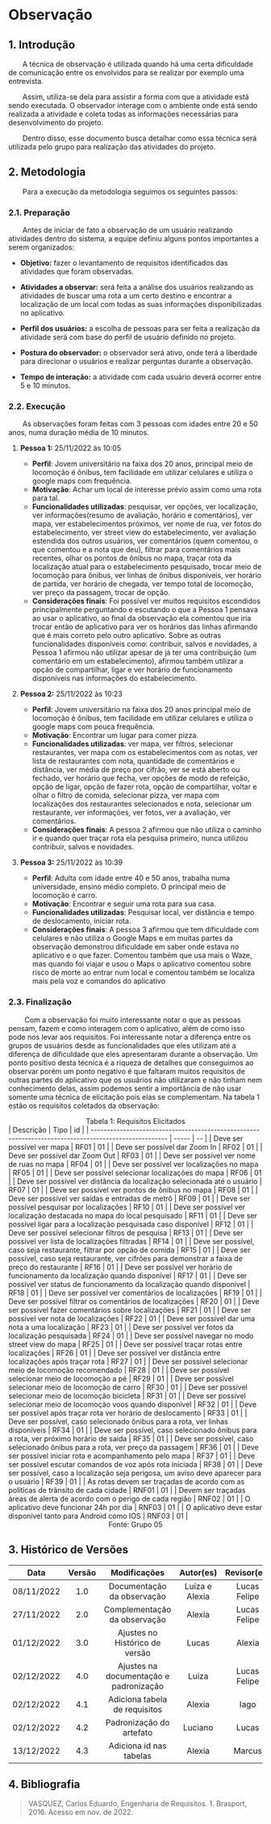 # Observação

## 1. Introdução
&emsp;&emsp;A técnica de observação é utilizada quando há uma certa dificuldade de comunicação entre os envolvidos para se realizar por exemplo uma entrevista.

&emsp;&emsp;Assim, utiliza-se dela para assistir a forma com que a atividade está sendo executada. O observador interage com o ambiente onde está sendo realizada a atividade e coleta todas as informações necessárias para desenvolvimento do projeto.

&emsp;&emsp;Dentro disso, esse documento busca detalhar como essa técnica será utilizada pelo grupo para realização das atividades do projeto.

## 2. Metodologia
&emsp;&emsp;Para a execução da metodologia seguimos os seguintes passos: 

### 2.1. Preparação

&emsp;&emsp;Antes de iniciar de fato a observação de um usuário realizando atividades dentro do sistema, a equipe definiu alguns pontos importantes a serem organizados:


* **Objetivo:** fazer o levantamento de requisitos identificados das atividades que foram observadas.

* **Atividades a observar:** será feita a análise dos usuários realizando as atividades de buscar uma rota a um certo destino e encontrar a localização de um local com todas as suas informações disponibilizadas no aplicativo.

* **Perfil dos usuários:** a escolha de pessoas para ser feita a realização da atividade será com base do perfil de usuário definido no projeto.

* **Postura do observador:** o observador será ativo, onde terá a liberdade para direcionar o usuários e realizar perguntas durante a observação.

* **Tempo de interação:** a atividade com cada usuário deverá ocorrer entre 5 e 10 minutos.


### 2.2. Execução

&emsp;&emsp;As observações foram feitas com 3 pessoas com idades entre 20 e 50 anos, numa duração média de 10 minutos.

1. **Pessoa 1:** 25/11/2022 às 10:05
    * **Perfil**: Jovem universitário na faixa dos 20 anos, principal meio de locomoção é ônibus, tem facilidade em utilizar celulares e utiliza o google maps com frequência.
    * **Motivação**: Achar um local de interesse prévio assim como uma rota para tal.
    * **Funcionalidades utilizadas**: pesquisar, ver opções, ver localização, ver informações(resumo de avaliação, horário e comentários), ver mapa, ver estabelecimentos próximos, ver nome de rua, ver fotos do estabelecimento, ver street view do estabelecimento, ver avaliação estendida dos outros usuários, ver comentários (quem comentou, o que comentou e a nota que deu), filtrar para comentários mais recentes, olhar os pontos de ônibus no mapa, traçar rota da localização atual para o estabelecimento pesquisado, trocar meio de locomoção para ônibus, ver linhas de ônibus disponíveis, ver horário de partida, ver horário de chegada, ver tempo total de locomoção, ver preço da passagem, trocar de opção.
    * **Considerações finais**: Foi possível ver muitos requisitos escondidos principalmente perguntando e escutando o que a Pessoa 1 pensava ao usar o aplicativo, ao final da observação ela comentou que iria trocar então de aplicativo para ver os horários das linhas afirmando que é mais correto pelo outro aplicativo. Sobre as outras funcionalidades disponíveis como: contribuir, salvos e novidades, a Pessoa 1 afirmou não utilizar apesar de já ter uma contribuição (um comentário em um estabelecimento), afirmou também utilizar a opção de compartilhar, ligar e ver horário de funcionamento disponíveis nas informações do estabelecimento. 

2. **Pessoa 2:** 25/11/2022 às 10:23
    * **Perfil**: Jovem universitário na faixa dos 20 anos principal meio de locomoção é ônibus, tem facilidade em utilizar celulares e utiliza o google maps com pouca frequência.
    * **Motivação**: Encontrar um lugar para comer pizza.
    * **Funcionalidades utilizadas**: ver mapa, ver filtros, selecionar restaurantes, ver mapa com os estabelecimentos com as notas, ver lista de restaurantes com nota, quantidade de comentários e distância, ver média de preço por cifrão, ver se está aberto ou fechado, ver horário que fecha, ver opções de modo de refeição, opção de ligar, opção de fazer rota, opção de compartilhar, voltar e olhar o filtro de comida, selecionar pizza, ver mapa com localizações dos restaurantes selecionados e nota, selecionar um restaurante, ver informações, ver fotos, ver a avaliação, ver comentários.
    * **Considerações finais**: A pessoa 2 afirmou que não utiliza o caminho ir e quando quer traçar rota ela pesquisa primeiro, nunca utilizou contribuir, salvos e novidades.

3. **Pessoa 3:** 25/11/2022 às 10:39
    * **Perfil**: Adulta com idade entre 40 e 50 anos, trabalha numa universidade, ensino médio completo. O principal meio de locomoção é carro.
    * **Motivação**: Encontrar e seguir uma rota para sua casa.
    * **Funcionalidades utilizadas**: Pesquisar local, ver distância e tempo de deslocamento, iniciar rota.
    * **Considerações finais**: A pessoa 3 afirmou que tem dificuldade com celulares e não utiliza o Google Maps e em muitas partes da observação demonstrou dificuldade em saber onde estava no aplicativo e o que fazer. Comentou também que usa mais o Waze, mas quando foi viajar e usou o Maps o aplicativo comentou sobre risco de morte ao entrar num local e comentou também se localiza mais pela voz e comandos do aplicativo

### 2.3. Finalização

&emsp;&emsp; Com a observação foi muito interessante notar o que as pessoas pensam, fazem e como interagem com o aplicativo, além de como isso pode nos levar aos requisitos. Foi interessante notar a diferença entre os grupos de usuários desde as funcionalidades que eles utilizam até a diferença de dificuldade que eles apresentaram durante a observação. Um ponto positivo desta técnica é a riqueza de detalhes que conseguimos ao observar porém um ponto negativo é que faltaram muitos requisitos de outras partes do aplicativo que os usuários não utilizaram e não tinham nem conhecimento delas, assim podemos sentir a importância de não usar somente uma técnica de elicitação pois elas se complementam. Na tabela 1 estão os requisitos coletados da observação:


<figcaption align="center">Tabela 1: Requisitos Elicitados</figcaption>
| Descrição                                                                                             | Tipo  | id |
| ----------------------------------------------------------------------------------------------------- | ----- | -- |
| Deve ser possível ver mapa                                                                            | RF01  | 01 |
| Deve ser possível dar Zoom In                                                                         | RF02  | 01 |
| Deve ser possível dar Zoom Out                                                                        | RF03  | 01 |
| Deve ser possível ver nome de ruas no mapa                                                            | RF04  | 01 |
| Deve ser possível ver localizações no mapa                                                            | RF05  | 01 |
| Deve ser possível selecionar localizações do mapa                                                     | RF06  | 01 |
| Deve ser possível ver distância da localização selecionada até o usuário                              | RF07  | 01 |
| Deve ser possível ver pontos de ônibus no mapa                                                        | RF08  | 01 |
| Deve ser possível ver saídas e entradas de metrô                                                      | RF09  | 01 |
| Deve ser possível pesquisar por localizações                                                          | RF10  | 01 |
| Deve ser possível ver localização destacada no mapa do local pesquisado                               | RF11  | 01 |
| Deve ser possível ligar para a localização pesquisada caso disponível                                 | RF12  | 01 |
| Deve ser possível selecionar filtros de pesquisa                                                      | RF13  | 01 |
| Deve ser possível ver lista de localizações filtradas                                                 | RF14  | 01 |
| Deve ser possível, caso seja restaurante, filtrar por opção de comida                                 | RF15  | 01 |
| Deve ser possível, caso seja restaurante, ver cifrões para demonstrar a faixa de preço do restaurante | RF16  | 01 |
| Deve ser possível ver horário de funcionamento da localização quando disponível                       | RF17  | 01 |
| Deve ser possível ver status de funcionamento da localização quando disponível                        | RF18  | 01 |
| Deve ser possível ver comentários de localizações                                                     | RF19  | 01 |
| Deve ser possível filtrar os comentários de localizações                                              | RF20  | 01 |
| Deve ser possível fazer comentários sobre localizações                                                | RF21  | 01 |
| Deve ser possível ver nota de localizações                                                            | RF22  | 01 |
| Deve ser possível dar uma nota a uma localização                                                      | RF23  | 01 |
| Deve ser possível ver fotos da localização pesquisada                                                 | RF24  | 01 |
| Deve ser possível navegar no modo street view do mapa                                                 | RF25  | 01 |
| Deve ser possível traçar rotas entre localizações                                                     | RF26  | 01 |
| Deve ser possível ver distância entre localizações após traçar rota                                   | RF27  | 01 |
| Deve ser possível selecionar meio de locomoção recomendado                                            | RF28  | 01 |
| Deve ser possível selecionar meio de locomoção a pé                                                   | RF29  | 01 |
| Deve ser possível selecionar meio de locomoção de carro                                               | RF30  | 01 |
| Deve ser possível selecionar meio de locomoção bicicleta                                              | RF31  | 01 |
| Deve ser possível selecionar meio de locomoção voos quando disponível                                 | RF32  | 01 |
| Deve ser possível após traçar rota ver horário de deslocamento                                        | RF33  | 01 |
| Deve ser possível, caso selecionado ônibus para a rota, ver linhas disponíveis                        | RF34  | 01 |
| Deve ser possível, caso selecionado ônibus para a rota, ver próximo horário de saída                  | RF35  | 01 |
| Deve ser possível, caso selecionado ônibus para a rota, ver preço da passagem                         | RF36  | 01 |
| Deve ser possível iniciar rota e acompanhamento pelo mapa                                             | RF37  | 01 |
| Deve ser possível escutar comandos de voz após rota iniciada                                          | RF38  | 01 |
| Deve ser possível, caso a localização seja perigosa, um aviso deve aparecer para o usuário            | RF39  | 01 |
| As rotas devem ser traçadas de acordo com as políticas de trânsito de cada cidade                     | RNF01 | 01 |
| Devem ser traçadas áreas de alerta de acordo com o perigo de cada região                              | RNF02 | 01 |
| O aplicativo deve funcionar 24h por dia                                                               | RNF03 | 01 |
| O aplicativo deve estar disponível tanto para Android como IOS                                        | RNF03 | 01 |

<figcaption align="center">Fonte: Grupo 05</figcaption>

## 3. Histórico de Versões

|    Data    | Versão |              Modificações              |   Autor(es)    | Revisor(es)  |
| :--------: | :----: | :------------------------------------: | :------------: | :----------: |
| 08/11/2022 |  1.0   |       Documentação da observação       | Luíza e Alexia | Lucas Felipe |
| 27/11/2022 |  2.0   |      Complementação da observação      |     Alexia     | Lucas Felipe |
| 01/12/2022 |  3.0   |     Ajustes no Histórico de versão     |     Lucas      |    Alexia    |
| 02/12/2022 |  4.0   | Ajustes na documentação e padronização |     Luíza      | Lucas Felipe |
| 02/12/2022 |  4.1   |     Adiciona tabela de requisitos      |     Alexia     |     Iago     |
| 02/12/2022 |  4.2   |        Padronização do artefato        |    Luciano     |    Lucas     |
| 13/12/2022 |  4.3   |         Adiciona id nas tabelas        |     Alexia     |    Marcus    |


## 4. Bibliografia

> VASQUEZ, Carlos Eduardo, Engenharia de Requisitos. 1. Brasport, 2016. Acesso em nov. de 2022.

